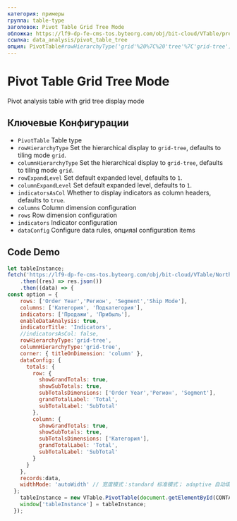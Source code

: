 ```yaml
---
категория: примеры
группа: table-type
заголовок: Pivot Table Grid Tree Mode
обложка: https://lf9-dp-fe-cms-tos.byteorg.com/obj/bit-cloud/VTable/preview/pivot-analysis-table-grid-tree.gif
ссылка: data_analysis/pivot_table_tree
опция: PivotTable#rowHierarchyType('grid'%20%7C%20'tree'%7C'grid-tree')
---
```


# Pivot Table Grid Tree Mode

Pivot analysis table with grid tree display mode

## Ключевые Конфигурации

- `PivotTable` Table type
- `rowHierarchyType` Set the hierarchical display to `grid-tree`, defaults to tiling mode `grid`.
- `columnHierarchyType` Set the hierarchical display to `grid-tree`, defaults to tiling mode `grid`.
- `rowExpandLevel` Set default expanded level, defaults to `1`.
- `columnExpandLevel` Set default expanded level, defaults to `1`.
- `indicatorsAsCol` Whether to display indicators as column headers, defaults to `true`.
- `columns` Column dimension configuration
- `rows` Row dimension configuration
- `indicators` Indicator configuration
- `dataConfig` Configure data rules, опцияal configuration items

## Code Demo

```javascript livedemo template=vtable
let tableInstance;
fetch('https://lf9-dp-fe-cms-tos.byteorg.com/obj/bit-cloud/VTable/North_American_Superstore_Pivot_Chart_data.json')
    .then((res) => res.json())
    .then((data) => {
const option = {
    rows: ['Order Year','Регион', 'Segment','Ship Mode'],
    columns: ['Категория', 'Подкатегория'],
    indicators: ['Продажи', 'Прибыль'],
    enableDataAnalysis: true,
    indicatorTitle: 'Indicators',
    //indicatorsAsCol: false,
    rowHierarchyType:'grid-tree',
    columnHierarchyType:'grid-tree',
    corner: { titleOnDimension: 'column' },
    dataConfig: {
      totals: {
        row: {
          showGrandTotals: true,
          showSubTotals: true,
          subTotalsDimensions: ['Order Year','Регион', 'Segment'],
          grandTotalLabel: 'Total',
          subTotalLabel: 'SubTotal'
        },
        column: {
          showGrandTotals: true,
          showSubTotals: true,
          subTotalsDimensions: ['Категория'],
          grandTotalLabel: 'Total',
          subTotalLabel: 'SubTotal'
        }
      }
    },
    records:data,
    widthMode: 'autoWidth' // 宽度模式：standard 标准模式； adaptive 自动填满容器
  };
    tableInstance = new VTable.PivotTable(document.getElementById(CONTAINER_ID), option);
    window['tableInstance'] = tableInstance;
  });
```
